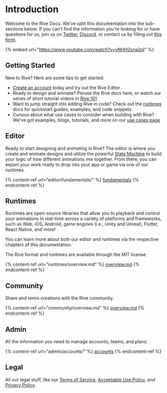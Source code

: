 # Introduction

Welcome to the Rive Docs. We've split this documentation into the sub-sections below. If you can't find the information you're looking for or have questions for us, join us on [Twitter](https://twitter.com/rive\_app), [Discord](https://discord.com/invite/FGjmaTr), or contact us by filling out [this form](https://rive.app/contact).

{% embed url="https://www.youtube.com/watch?v=vNHH2sna2pI" %}

## Getting Started

New to Rive? Here are some tips to get started:

* [Create an account](https://rive.app/login/?redirect=https%3A%2F%2Feditor.rive.app) today and try out the Rive Editor
* Ready to design and animate? Peruse the Rive docs here, or watch our series of short tutorial videos in [Rive 101](https://youtube.com/playlist?list=PLujDTZWVDSsFGonP9kzAnvryowW098-p3)
* Want to jump straight into adding Rive in code? Check out the [runtimes](runtimes/overview.md) docs for quickstart guides, examples, and code snippets
* Curious about what use cases to consider when building with Rive? We've got examples, blogs, tutorials, and more on our [use cases page](https://rive.app/use-cases)

## Editor

Ready to start designing and animating in Rive? The editor is where you create and animate designs and utilize the powerful [State Machine](editor/state-machine/) to build your logic of how different animations mix together. From there, you can export your work ready to drop into your app or game via one of our runtimes.

{% content-ref url="editor/fundamentals/" %}
[fundamentals](editor/fundamentals/)
{% endcontent-ref %}

## Runtimes

Runtimes are open-source libraries that allow you to playback and control your animations in real-time across a variety of platforms and frameworks, such as Web, iOS, Android, game engines (i.e., Unity and Unreal), Flutter, React Native, and more!

You can learn more about both our editor and runtimes via the respective chapters of this documentation.

The Rive format and runtimes are available through the MIT license.

{% content-ref url="runtimes/overview.md" %}
[overview.md](runtimes/overview.md)
{% endcontent-ref %}

## Community

Share and remix creations with the Rive community.

{% content-ref url="community/overview.md" %}
[overview.md](community/overview.md)
{% endcontent-ref %}

## Admin

All the information you need to manage accounts, teams, and plans.

{% content-ref url="admin/accounts/" %}
[accounts](admin/accounts/)
{% endcontent-ref %}

## Legal

All our legal stuff, like our [Terms of Service](legal/terms-of-service.md), [Acceptable Use Policy](legal/acceptable-use-policy.md), and [Privacy Policy](legal/privacy-policy.md).
